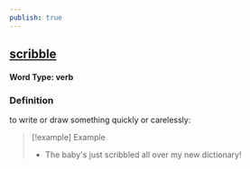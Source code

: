 ```yaml
---
publish: true
---
```

## [scribble](https://dictionary.cambridge.org/dictionary/english/scribble)

#### Word Type: verb
### Definition
to write or draw something quickly or carelessly:

>[!example] Example
> - The baby's just scribbled all over my new dictionary!
